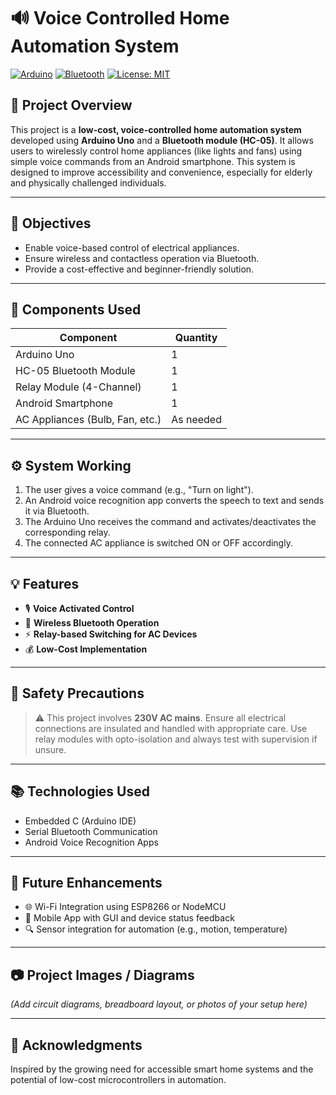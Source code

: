 # 🔊 Voice Controlled Home Automation System

[![Arduino](https://img.shields.io/badge/Platform-Arduino-blue.svg)](https://www.arduino.cc/)
[![Bluetooth](https://img.shields.io/badge/Communication-Bluetooth-blue)]()
[![License: MIT](https://img.shields.io/badge/License-MIT-yellow.svg)](https://opensource.org/licenses/MIT)

## 📌 Project Overview

This project is a **low-cost, voice-controlled home automation system** developed using **Arduino Uno** and a **Bluetooth module (HC-05)**. It allows users to wirelessly control home appliances (like lights and fans) using simple voice commands from an Android smartphone. This system is designed to improve accessibility and convenience, especially for elderly and physically challenged individuals.

---

## 🎯 Objectives

- Enable voice-based control of electrical appliances.
- Ensure wireless and contactless operation via Bluetooth.
- Provide a cost-effective and beginner-friendly solution.

---

## 🧰 Components Used

| Component               | Quantity |
|-------------------------|----------|
| Arduino Uno             | 1        |
| HC-05 Bluetooth Module  | 1        |
| Relay Module (4-Channel)| 1        |
| Android Smartphone      | 1        |
| AC Appliances (Bulb, Fan, etc.) | As needed |

---

## ⚙️ System Working

1. The user gives a voice command (e.g., "Turn on light").
2. An Android voice recognition app converts the speech to text and sends it via Bluetooth.
3. The Arduino Uno receives the command and activates/deactivates the corresponding relay.
4. The connected AC appliance is switched ON or OFF accordingly.

---

## 💡 Features

- 🎙 **Voice Activated Control**  
- 📱 **Wireless Bluetooth Operation**  
- ⚡ **Relay-based Switching for AC Devices**  
- 💰 **Low-Cost Implementation**

---

## 🔐 Safety Precautions

> ⚠️ This project involves **230V AC mains**. Ensure all electrical connections are insulated and handled with appropriate care. Use relay modules with opto-isolation and always test with supervision if unsure.

---

## 📚 Technologies Used

- Embedded C (Arduino IDE)
- Serial Bluetooth Communication
- Android Voice Recognition Apps

---

## 🚀 Future Enhancements

- 🌐 Wi-Fi Integration using ESP8266 or NodeMCU
- 📲 Mobile App with GUI and device status feedback
- 🔍 Sensor integration for automation (e.g., motion, temperature)

---

## 📷 Project Images / Diagrams

*(Add circuit diagrams, breadboard layout, or photos of your setup here)*

---

## 🙌 Acknowledgments

Inspired by the growing need for accessible smart home systems and the potential of low-cost microcontrollers in automation.


